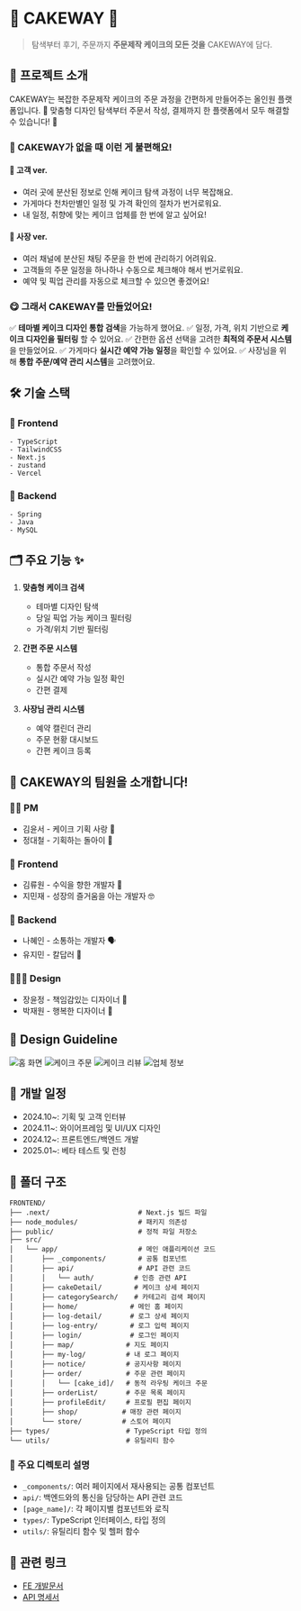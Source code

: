 # 🎂 CAKEWAY 🎂

> 탐색부터 후기, 주문까지 **주문제작 케이크의 모든 것을** CAKEWAY에 담다.

## 📌 프로젝트 소개

CAKEWAY는 복잡한 주문제작 케이크의 주문 과정을 간편하게 만들어주는 올인원 플랫폼입니다. 🍰
맞춤형 디자인 탐색부터 주문서 작성, 결제까지 한 플랫폼에서 모두 해결할 수 있습니다! 🍰

### 🥲 CAKEWAY가 없을 때 이런 게 불편해요!

#### 📢 고객 ver.

- 여러 곳에 분산된 정보로 인해 케이크 탐색 과정이 너무 복잡해요.
- 가게마다 천차만별인 일정 및 가격 확인의 절차가 번거로워요.
- 내 일정, 취향에 맞는 케이크 업체를 한 번에 알고 싶어요!

#### 📢 사장 ver.

- 여러 채널에 분산된 채팅 주문을 한 번에 관리하기 어려워요.
- 고객들의 주문 일정을 하나하나 수동으로 체크해야 해서 번거로워요.
- 예약 및 픽업 관리를 자동으로 체크할 수 있으면 좋겠어요!

### 😋 그래서 CAKEWAY를 만들었어요!

✅ **테마별 케이크 디자인 통합 검색**을 가능하게 했어요.
✅ 일정, 가격, 위치 기반으로 **케이크 디자인을 필터링** 할 수 있어요.
✅ 간편한 옵션 선택을 고려한 **최적의 주문서 시스템**을 만들었어요.
✅ 가게마다 **실시간 예약 가능 일정**을 확인할 수 있어요.
✅ 사장님을 위해 **통합 주문/예약 관리 시스템**을 고려했어요.

## 🛠 기술 스택

### 👀 Frontend

```
- TypeScript
- TailwindCSS
- Next.js
- zustand
- Vercel
```

### 💽 Backend

```
- Spring
- Java
- MySQL
```

## 🗂 주요 기능 ✨

1. **맞춤형 케이크 검색**

   - 테마별 디자인 탐색
   - 당일 픽업 가능 케이크 필터링
   - 가격/위치 기반 필터링

2. **간편 주문 시스템**

   - 통합 주문서 작성
   - 실시간 예약 가능 일정 확인
   - 간편 결제

3. **사장님 관리 시스템**
   - 예약 캘린더 관리
   - 주문 현황 대시보드
   - 간편 케이크 등록

## 👥 CAKEWAY의 팀원을 소개합니다!

### ✍🏻 PM

- 김윤서 - 케이크 기획 사랑 🩷
- 정대철 - 기획하는 돌아이 🤪

### 👀 Frontend

- 김류원 - 수익을 향한 개발자 💸
- 지민재 - 성장의 즐거움을 아는 개발자 🤓

### 💽 Backend

- 나혜인 - 소통하는 개발자 🗣️
- 유지민 - 칼답러 📱

### 👩🏻‍🎨 Design

- 장윤정 - 책임감있는 디자이너 🫡
- 박재원 - 행복한 디자이너 🤗

## 🎨 Design Guideline

![홈 화면](/public/README/design-1.png) ![케이크 주문](/public/README/design-2.png) ![케이크 리뷰](/public/README/design-3.png) ![업체 정보](/public/README/design-4.png)

## 📅 개발 일정

- 2024.10~: 기획 및 고객 인터뷰
- 2024.11~: 와이어프레임 및 UI/UX 디자인
- 2024.12~: 프론트엔드/백엔드 개발
- 2025.01~: 베타 테스트 및 런칭

## 📂 폴더 구조

```
FRONTEND/
├── .next/                      # Next.js 빌드 파일
├── node_modules/               # 패키지 의존성
├── public/                     # 정적 파일 저장소
├── src/
│   └── app/                    # 메인 애플리케이션 코드
│       ├── _components/        # 공통 컴포넌트
│       ├── api/                # API 관련 코드
│       │   └── auth/          # 인증 관련 API
│       ├── cakeDetail/        # 케이크 상세 페이지
│       ├── categorySearch/    # 카테고리 검색 페이지
│       ├── home/             # 메인 홈 페이지
│       ├── log-detail/       # 로그 상세 페이지
│       ├── log-entry/        # 로그 입력 페이지
│       ├── login/            # 로그인 페이지
│       ├── map/             # 지도 페이지
│       ├── my-log/          # 내 로그 페이지
│       ├── notice/          # 공지사항 페이지
│       ├── order/           # 주문 관련 페이지
│       │   └── [cake_id]/   # 동적 라우팅 케이크 주문
│       ├── orderList/       # 주문 목록 페이지
│       ├── profileEdit/     # 프로필 편집 페이지
│       ├── shop/           # 매장 관련 페이지
│       └── store/          # 스토어 페이지
├── types/                   # TypeScript 타입 정의
└── utils/                   # 유틸리티 함수
```

### 📂 주요 디렉토리 설명

- `_components/`: 여러 페이지에서 재사용되는 공통 컴포넌트
- `api/`: 백엔드와의 통신을 담당하는 API 관련 코드
- `[page_name]/`: 각 페이지별 컴포넌트와 로직
- `types/`: TypeScript 인터페이스, 타입 정의
- `utils/`: 유틸리티 함수 및 헬퍼 함수

## 🔗 관련 링크

- [FE 개발문서](https://frost-lamb-34e.notion.site/ef1d33ccb0bc47acb580e9adecf98e6a?pvs=4)
- [API 명세서](https://frost-lamb-34e.notion.site/API-279fee1df7dc421883b4251b8533323c?pvs=4)
